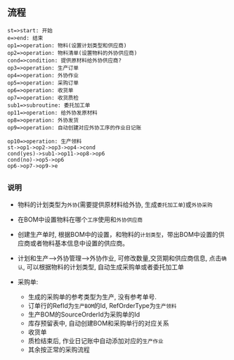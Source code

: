 ## 

## 流程

```flowchart
st=>start: 开始
e=>end: 结束
op1=>operation: 物料(设置计划类型和供应商) 
op2=>operation: 物料清单(设置物料的外协供应商)
cond=>condition: 提供原材料给外协供应商?
op3=>operation: 生产订单
op4=>operation: 外协作业
op5=>operation: 采购订单
op6=>operation: 收货单
op7=>operation: 收货质检
sub1=>subroutine: 委托加工单
op11=>operation: 给外协发原材料
op8=>operation: 外协发货
op9=>operation: 自动创建对应外协工序的作业日记账

op10=>operation: 生产领料
st->op1->op2->op3->op4->cond
cond(yes)->sub1->op11->op8->op6
cond(no)->op5->op6
op6->op7->op9->e
```

## 

### 说明

- 物料的计划类型为`外协`(需要提供原材料给外协, 生成`委托加工单`)或`外协采购`

- 在BOM中设置物料在哪个`工序`使用和`外协供应商`

- 创建生产单时, 根据BOM中的设置，和物料的`计划类型`，带出BOM中设置的供应商或者物料基本信息中设置的供应商。

- 计划和生产-->外协管理-->外协作业, 可修改数量,交货期和供应商信息, 点击`确认`, 可以根据物料的计划类型, 自动生成采购单或者委托加工单

- 采购单:
  
  - 生成的采购单的参考类型为生产,  没有参考单号. 
  - 订单行的RefId为`生产BOM`的Id, RefOrderType为`生产领料`
  - 生产BOM的SourceOrderId为采购单的Id
  - 库存预留表中, 自动创建BOM和采购单行的对应关系
  - 收货单
  - 质检结束后, 作业日记账中自动添加对应的`生产作业`
  - 其余按正常的采购流程

